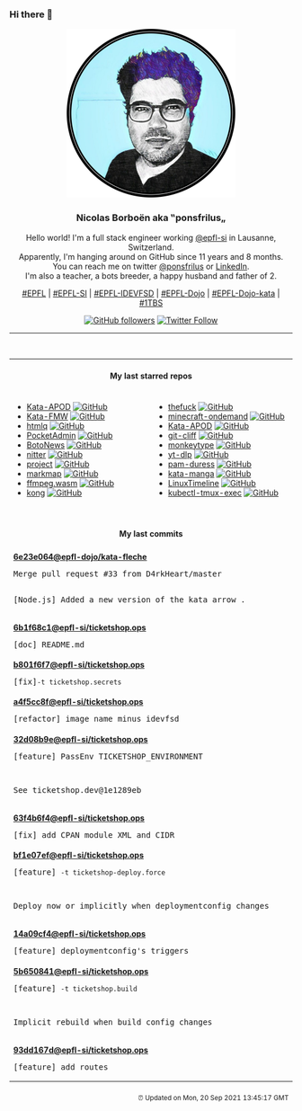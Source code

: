 ### Hi there 👋

<p align="center">
  <!-- use https://avatars.githubusercontent.com/u/176002?v=4 for your default github picture -->
  <img src="https://raw.githubusercontent.com/ponsfrilus/ponsfrilus/master/img/ponsfrilus.png" title="Nicolas Borboën aka ‟ponsfrilus„" alt="Nicolas Borboën aka ‟ponsfrilus„" />
  <h3 align="center">
    Nicolas Borboën aka ‟ponsfrilus„
  </h3>
  <p align="center">
    Hello world! I'm a full stack engineer working <a href="https://github.com/epfl-si">@epfl-si</a> in Lausanne, Switzerland.
    <br />Apparently, I'm hanging around on GitHub since 11 years and 8 months.
    <br />You can reach me on twitter <a href="https://twitter.com/ponsfrilus">@ponsfrilus</a> or <a href="http://linkedin.com/in/nicolasborboen">LinkedIn</a>.
    <br />I'm also a teacher, a bots breeder, a happy husband and father of 2.
  </p>
  <p align="center">
    <a href="https://www.epfl.ch">#EPFL</a> | 
    <a href="https://github.com/epfl-si/">#EPFL-SI</a> | 
    <a href="https://github.com/epfl-idevfsd">#EPFL-IDEVFSD</a> | 
    <a href="https://github.com/topics/epfl-dojo">#EPFL-Dojo</a> | 
    <a href="https://github.com/topics/epfl-dojo-kata">#EPFL-Dojo-kata</a> | 
    <a href="https://en.wikipedia.org/wiki/Indentation_style#Variant:_1TBS_(OTBS)">#1TBS</a>
  </p>
  <p align="center">
    <a href="https://github.com/ponsfrilus"><img alt="GitHub followers" src="https://img.shields.io/github/followers/ponsfrilus?label=Follow%20me%20on%20github&style=social"></a>
    <a href="https://twitter.com/ponsfrilus"><img alt="Twitter Follow" src="https://img.shields.io/twitter/follow/ponsfrilus?label=follow%20me%20on%20twitter&style=social"></a>
  </p>
  </p><hr><table align="center">
<tr>
<td colspan="2" align="center"><h4>My last starred repos</h4></td>
</tr>
<tr>
<td valign="top">
<ul>
<li>
<a href="https://github.com/crazylady2004/Kata-APOD" title="null" target="_blank">Kata-APOD</a>&nbsp;<a href="https://github.com/crazylady2004/Kata-APOD" title="null" target="_blank"><img src="https://img.shields.io/github/stars/crazylady2004/Kata-APOD?style=social" alt="GitHub"></a>
</li>
<li>
<a href="https://github.com/epfl-dojo/Kata-FMW" title="Kata FBI Most Wanted (FMW) // Crete a quiz with the FBI top 10 most wanted fugitives" target="_blank">Kata-FMW</a>&nbsp;<a href="https://github.com/epfl-dojo/Kata-FMW" title="Kata FBI Most Wanted (FMW) // Crete a quiz with the FBI top 10 most wanted fugitives" target="_blank"><img src="https://img.shields.io/github/stars/epfl-dojo/Kata-FMW?style=social" alt="GitHub"></a>
</li>
<li>
<a href="https://github.com/mgdm/htmlq" title="Like jq, but for HTML." target="_blank">htmlq</a>&nbsp;<a href="https://github.com/mgdm/htmlq" title="Like jq, but for HTML." target="_blank"><img src="https://img.shields.io/github/stars/mgdm/htmlq?style=social" alt="GitHub"></a>
</li>
<li>
<a href="https://github.com/krakrukra/PocketAdmin" title="oshw keystroke injection device ( badusb )" target="_blank">PocketAdmin</a>&nbsp;<a href="https://github.com/krakrukra/PocketAdmin" title="oshw keystroke injection device ( badusb )" target="_blank"><img src="https://img.shields.io/github/stars/krakrukra/PocketAdmin?style=social" alt="GitHub"></a>
</li>
<li>
<a href="https://github.com/Azecko/BotoNews" title="Bot news telegram" target="_blank">BotoNews</a>&nbsp;<a href="https://github.com/Azecko/BotoNews" title="Bot news telegram" target="_blank"><img src="https://img.shields.io/github/stars/Azecko/BotoNews?style=social" alt="GitHub"></a>
</li>
<li>
<a href="https://github.com/zedeus/nitter" title="Alternative Twitter front-end" target="_blank">nitter</a>&nbsp;<a href="https://github.com/zedeus/nitter" title="Alternative Twitter front-end" target="_blank"><img src="https://img.shields.io/github/stars/zedeus/nitter?style=social" alt="GitHub"></a>
</li>
<li>
<a href="https://github.com/openwebdocs/project" title="project documentation, policies & meeting minutes " target="_blank">project</a>&nbsp;<a href="https://github.com/openwebdocs/project" title="project documentation, policies & meeting minutes " target="_blank"><img src="https://img.shields.io/github/stars/openwebdocs/project?style=social" alt="GitHub"></a>
</li>
<li>
<a href="https://github.com/gera2ld/markmap" title="Visualize your Markdown as mindmaps with Markmap." target="_blank">markmap</a>&nbsp;<a href="https://github.com/gera2ld/markmap" title="Visualize your Markdown as mindmaps with Markmap." target="_blank"><img src="https://img.shields.io/github/stars/gera2ld/markmap?style=social" alt="GitHub"></a>
</li>
<li>
<a href="https://github.com/ffmpegwasm/ffmpeg.wasm" title="FFmpeg for browser and node, powered by WebAssembly" target="_blank">ffmpeg.wasm</a>&nbsp;<a href="https://github.com/ffmpegwasm/ffmpeg.wasm" title="FFmpeg for browser and node, powered by WebAssembly" target="_blank"><img src="https://img.shields.io/github/stars/ffmpegwasm/ffmpeg.wasm?style=social" alt="GitHub"></a>
</li>
<li>
<a href="https://github.com/Kong/kong" title="🦍 The Cloud-Native API Gateway " target="_blank">kong</a>&nbsp;<a href="https://github.com/Kong/kong" title="🦍 The Cloud-Native API Gateway " target="_blank"><img src="https://img.shields.io/github/stars/Kong/kong?style=social" alt="GitHub"></a>
</li>
</ul>
<img width="450" height="1" /></td>
<td valign="top">
<ul>
<li>
<a href="https://github.com/nvbn/thefuck" title="Magnificent app which corrects your previous console command." target="_blank">thefuck</a>&nbsp;<a href="https://github.com/nvbn/thefuck" title="Magnificent app which corrects your previous console command." target="_blank"><img src="https://img.shields.io/github/stars/nvbn/thefuck?style=social" alt="GitHub"></a>
</li>
<li>
<a href="https://github.com/doctorray117/minecraft-ondemand" title="Templates to deploy a serverless Minecraft Server on demand in AWS" target="_blank">minecraft-ondemand</a>&nbsp;<a href="https://github.com/doctorray117/minecraft-ondemand" title="Templates to deploy a serverless Minecraft Server on demand in AWS" target="_blank"><img src="https://img.shields.io/github/stars/doctorray117/minecraft-ondemand?style=social" alt="GitHub"></a>
</li>
<li>
<a href="https://github.com/epfl-dojo/Kata-APOD" title="Kata APOD - Astronomy Picture of the Day // create your own APOD browser" target="_blank">Kata-APOD</a>&nbsp;<a href="https://github.com/epfl-dojo/Kata-APOD" title="Kata APOD - Astronomy Picture of the Day // create your own APOD browser" target="_blank"><img src="https://img.shields.io/github/stars/epfl-dojo/Kata-APOD?style=social" alt="GitHub"></a>
</li>
<li>
<a href="https://github.com/orhun/git-cliff" title="A highly customizable Changelog Generator that follows Conventional Commit specifications ⛰️ " target="_blank">git-cliff</a>&nbsp;<a href="https://github.com/orhun/git-cliff" title="A highly customizable Changelog Generator that follows Conventional Commit specifications ⛰️ " target="_blank"><img src="https://img.shields.io/github/stars/orhun/git-cliff?style=social" alt="GitHub"></a>
</li>
<li>
<a href="https://github.com/Miodec/monkeytype" title="The most customizable typing website with a minimalistic design and a ton of features. Test yourself in various modes, track your progress and improve your speed." target="_blank">monkeytype</a>&nbsp;<a href="https://github.com/Miodec/monkeytype" title="The most customizable typing website with a minimalistic design and a ton of features. Test yourself in various modes, track your progress and improve your speed." target="_blank"><img src="https://img.shields.io/github/stars/Miodec/monkeytype?style=social" alt="GitHub"></a>
</li>
<li>
<a href="https://github.com/yt-dlp/yt-dlp" title="A youtube-dl fork with additional features and fixes" target="_blank">yt-dlp</a>&nbsp;<a href="https://github.com/yt-dlp/yt-dlp" title="A youtube-dl fork with additional features and fixes" target="_blank"><img src="https://img.shields.io/github/stars/yt-dlp/yt-dlp?style=social" alt="GitHub"></a>
</li>
<li>
<a href="https://github.com/nuvious/pam-duress" title="A Pluggable Authentication Module (PAM) which allows the establishment of alternate passwords that can be used to perform actions to clear sensitive data, notify IT/Security staff, close off sensitive network connections, etc if a user is coerced into giving a threat actor a password." target="_blank">pam-duress</a>&nbsp;<a href="https://github.com/nuvious/pam-duress" title="A Pluggable Authentication Module (PAM) which allows the establishment of alternate passwords that can be used to perform actions to clear sensitive data, notify IT/Security staff, close off sensitive network connections, etc if a user is coerced into giving a threat actor a password." target="_blank"><img src="https://img.shields.io/github/stars/nuvious/pam-duress?style=social" alt="GitHub"></a>
</li>
<li>
<a href="https://github.com/ponsfrilus/kata-manga" title="Kata / TPI blanc destiné aux apprentis informaticiens CFC en voie développement d'applications." target="_blank">kata-manga</a>&nbsp;<a href="https://github.com/ponsfrilus/kata-manga" title="Kata / TPI blanc destiné aux apprentis informaticiens CFC en voie développement d'applications." target="_blank"><img src="https://img.shields.io/github/stars/ponsfrilus/kata-manga?style=social" alt="GitHub"></a>
</li>
<li>
<a href="https://github.com/FabioLolix/LinuxTimeline" title="Linux Distributions Timeline" target="_blank">LinuxTimeline</a>&nbsp;<a href="https://github.com/FabioLolix/LinuxTimeline" title="Linux Distributions Timeline" target="_blank"><img src="https://img.shields.io/github/stars/FabioLolix/LinuxTimeline?style=social" alt="GitHub"></a>
</li>
<li>
<a href="https://github.com/predatorray/kubectl-tmux-exec" title="A kubectl plugin to control multiple pods simultaneously using Tmux" target="_blank">kubectl-tmux-exec</a>&nbsp;<a href="https://github.com/predatorray/kubectl-tmux-exec" title="A kubectl plugin to control multiple pods simultaneously using Tmux" target="_blank"><img src="https://img.shields.io/github/stars/predatorray/kubectl-tmux-exec?style=social" alt="GitHub"></a>
</li>
</ul>
<img width="450" height="1" /></td>
</tr>
<tr>
<td colspan="2" align="center"><h4>My last commits</h4></td>
</tr>
<tr>
        <td colspan="2">
          <div><strong><a href="https://api.github.com/repos/epfl-dojo/kata-fleche/commits/6e23e0642531e4655cceb8e11b17fec5916f8e12" title="2021-09-17T17:07:09.000+02:00" target="_blank">6e23e064</a><a href="https://github.com/epfl-dojo">@epfl-dojo</a><a href="https://github.com/epfl-dojo/kata-fleche" title="Kata : créer une flèche selon entrée de l'utilisateur">/kata-fleche</a></strong></div>
          <pre>Merge pull request #33 from D4rkHeart/master

[Node.js] Added a new version of the kata arrow .</pre>
        </td>
        </tr><tr>
        <td colspan="2">
          <div><strong><a href="https://api.github.com/repos/epfl-si/ticketshop.ops/commits/6b1f68c140f7d0e1f50ac6b285dd8d7e7a4de272" title="2021-09-16T17:46:38.000+02:00" target="_blank">6b1f68c1</a><a href="https://github.com/epfl-si">@epfl-si</a><a href="https://github.com/epfl-si/ticketshop.ops" title="Ansible code to manage EPFL Ticketshop lifecycle">/ticketshop.ops</a></strong></div>
          <pre>[doc] README.md</pre>
        </td>
        </tr><tr>
        <td colspan="2">
          <div><strong><a href="https://api.github.com/repos/epfl-si/ticketshop.ops/commits/b801f6f7b18c2315d2b5411c7142cf47778f834f" title="2021-09-16T17:46:30.000+02:00" target="_blank">b801f6f7</a><a href="https://github.com/epfl-si">@epfl-si</a><a href="https://github.com/epfl-si/ticketshop.ops" title="Ansible code to manage EPFL Ticketshop lifecycle">/ticketshop.ops</a></strong></div>
          <pre>[fix]`-t ticketshop.secrets`</pre>
        </td>
        </tr><tr>
        <td colspan="2">
          <div><strong><a href="https://api.github.com/repos/epfl-si/ticketshop.ops/commits/a4f5cc8f63389c8333370b4b428b391d5282be25" title="2021-09-16T09:48:04.000+02:00" target="_blank">a4f5cc8f</a><a href="https://github.com/epfl-si">@epfl-si</a><a href="https://github.com/epfl-si/ticketshop.ops" title="Ansible code to manage EPFL Ticketshop lifecycle">/ticketshop.ops</a></strong></div>
          <pre>[refactor] image name minus idevfsd</pre>
        </td>
        </tr><tr>
        <td colspan="2">
          <div><strong><a href="https://api.github.com/repos/epfl-si/ticketshop.ops/commits/32d08b9eaf1c2e87c316d523b4d0c00a7d1f64a8" title="2021-09-15T18:33:28.000+02:00" target="_blank">32d08b9e</a><a href="https://github.com/epfl-si">@epfl-si</a><a href="https://github.com/epfl-si/ticketshop.ops" title="Ansible code to manage EPFL Ticketshop lifecycle">/ticketshop.ops</a></strong></div>
          <pre>[feature] PassEnv TICKETSHOP_ENVIRONMENT

See ticketshop.dev@1e1289eb</pre>
        </td>
        </tr><tr>
        <td colspan="2">
          <div><strong><a href="https://api.github.com/repos/epfl-si/ticketshop.ops/commits/63f4b6f4a5d90eae9c24ce1dff83bb40bc481047" title="2021-09-15T18:32:02.000+02:00" target="_blank">63f4b6f4</a><a href="https://github.com/epfl-si">@epfl-si</a><a href="https://github.com/epfl-si/ticketshop.ops" title="Ansible code to manage EPFL Ticketshop lifecycle">/ticketshop.ops</a></strong></div>
          <pre>[fix] add CPAN module XML and CIDR</pre>
        </td>
        </tr><tr>
        <td colspan="2">
          <div><strong><a href="https://api.github.com/repos/epfl-si/ticketshop.ops/commits/bf1e07ef47ff5caabfc830db29a5c90b7052c385" title="2021-09-15T18:31:09.000+02:00" target="_blank">bf1e07ef</a><a href="https://github.com/epfl-si">@epfl-si</a><a href="https://github.com/epfl-si/ticketshop.ops" title="Ansible code to manage EPFL Ticketshop lifecycle">/ticketshop.ops</a></strong></div>
          <pre>[feature] `-t ticketshop-deploy.force`

Deploy now or implicitly when deploymentconfig changes</pre>
        </td>
        </tr><tr>
        <td colspan="2">
          <div><strong><a href="https://api.github.com/repos/epfl-si/ticketshop.ops/commits/14a09cf43c52c43894f15d9560dd3d74c23cc506" title="2021-09-15T18:29:42.000+02:00" target="_blank">14a09cf4</a><a href="https://github.com/epfl-si">@epfl-si</a><a href="https://github.com/epfl-si/ticketshop.ops" title="Ansible code to manage EPFL Ticketshop lifecycle">/ticketshop.ops</a></strong></div>
          <pre>[feature] deploymentconfig's triggers</pre>
        </td>
        </tr><tr>
        <td colspan="2">
          <div><strong><a href="https://api.github.com/repos/epfl-si/ticketshop.ops/commits/5b6508410f8881e6e1caa3becd45a1cafc54ae38" title="2021-09-15T18:29:00.000+02:00" target="_blank">5b650841</a><a href="https://github.com/epfl-si">@epfl-si</a><a href="https://github.com/epfl-si/ticketshop.ops" title="Ansible code to manage EPFL Ticketshop lifecycle">/ticketshop.ops</a></strong></div>
          <pre>[feature] `-t ticketshop.build`

Implicit rebuild when build config changes</pre>
        </td>
        </tr><tr>
        <td colspan="2">
          <div><strong><a href="https://api.github.com/repos/epfl-si/ticketshop.ops/commits/93dd167d6f665cd8551713c3abe176fadc059f65" title="2021-09-15T18:27:47.000+02:00" target="_blank">93dd167d</a><a href="https://github.com/epfl-si">@epfl-si</a><a href="https://github.com/epfl-si/ticketshop.ops" title="Ansible code to manage EPFL Ticketshop lifecycle">/ticketshop.ops</a></strong></div>
          <pre>[feature] add routes</pre>
        </td>
        </tr><tfoot>
<tr>
<td colspan="2" align="right">
<img width="900" height="1" />
<small>⏰ Updated on Mon, 20 Sep 2021 13:45:17 GMT</small>
</td>
</tr>
</tfoot>
<br />
</table>
